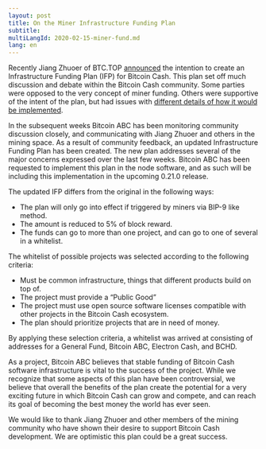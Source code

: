 ```yaml
---
layout: post
title: On the Miner Infrastructure Funding Plan
subtitle: 
multiLangId: 2020-02-15-miner-fund.md
lang: en
---
```


Recently Jiang Zhuoer of BTC.TOP [announced](https://medium.com/@jiangzhuoer/infrastructure-funding-plan-for-bitcoin-cash-131fdcd2412e) the intention to create an Infrastructure Funding Plan (IFP) for Bitcoin Cash. This plan set off much discussion and debate within the Bitcoin Cash community. Some parties were opposed to the very concept of miner funding. Others were supportive of the intent of the plan, but had issues with [different details of how it would be implemented](https://read.cash/@Jiang_Zhuoer_BTC.TOP_CEO/bch-miner-donation-plan-update-0cf20809).

In the subsequent weeks Bitcoin ABC has been monitoring community discussion closely, and communicating with Jiang Zhuoer and others in the mining space. As a result of community feedback, an updated Infrastructure Funding Plan has been created. The new plan addresses several of the major concerns expressed over the last few weeks. Bitcoin ABC has been requested to implement this plan in the node software, and as such will be including this implementation in the upcoming 0.21.0 release.

The updated IFP differs from the original in the following ways:
* The plan will only go into effect if triggered by miners via BIP-9 like method.
* The amount is reduced to 5% of block reward.
* The funds can go to more than one project, and can go to one of several in a whitelist.

The whitelist of possible projects was selected according to the following criteria:
* Must be common infrastructure, things that different products build on top of.
* The project must provide a “Public Good”
* The project must use open source software licenses compatible with other projects in the Bitcoin Cash ecosystem.
* The plan should prioritize projects that are in need of money.

By applying these selection criteria, a whitelist was arrived at consisting of addresses for a General Fund, Bitcoin ABC, Electron Cash, and BCHD.

As a project, Bitcoin ABC believes that stable funding of Bitcoin Cash software infrastructure is vital to the success of the project. While we recognize that some aspects of this plan have been controversial, we believe that overall the benefits of the plan create the potential for a very exciting future in which Bitcoin Cash can grow and compete, and can reach its goal of becoming the best money the world has ever seen.

We would like to thank Jiang Zhuoer and other members of the mining community who have shown their desire to support Bitcoin Cash development. We are optimistic this plan could be a great success.
